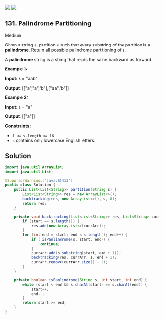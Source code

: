 [![](https://img.shields.io/github/stars/javadev/LeetCode-in-All?label=Stars&style=flat-square)](https://github.com/javadev/LeetCode-in-All)
[![](https://img.shields.io/github/forks/javadev/LeetCode-in-All?label=Fork%20me%20on%20GitHub%20&style=flat-square)](https://github.com/javadev/LeetCode-in-All/fork)

## 131\. Palindrome Partitioning

Medium

Given a string `s`, partition `s` such that every substring of the partition is a **palindrome**. Return all possible palindrome partitioning of `s`.

A **palindrome** string is a string that reads the same backward as forward.

**Example 1:**

**Input:** s = "aab"

**Output:** [["a","a","b"],["aa","b"]] 

**Example 2:**

**Input:** s = "a"

**Output:** [["a"]] 

**Constraints:**

*   `1 <= s.length <= 16`
*   `s` contains only lowercase English letters.

## Solution

```java
import java.util.ArrayList;
import java.util.List;

@SuppressWarnings("java:S5413")
public class Solution {
    public List<List<String>> partition(String s) {
        List<List<String>> res = new ArrayList<>();
        backtracking(res, new ArrayList<>(), s, 0);
        return res;
    }

    private void backtracking(List<List<String>> res, List<String> currArr, String s, int start) {
        if (start == s.length()) {
            res.add(new ArrayList<>(currArr));
        }
        for (int end = start; end < s.length(); end++) {
            if (!isPanlindrome(s, start, end)) {
                continue;
            }
            currArr.add(s.substring(start, end + 1));
            backtracking(res, currArr, s, end + 1);
            currArr.remove(currArr.size() - 1);
        }
    }

    private boolean isPanlindrome(String s, int start, int end) {
        while (start < end && s.charAt(start) == s.charAt(end)) {
            start++;
            end--;
        }
        return start >= end;
    }
}
```
